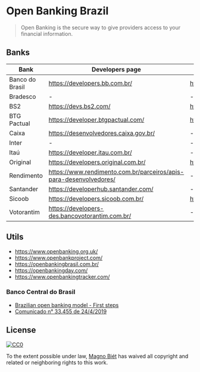 # Open Banking Brazil

> Open Banking is the secure way to give providers access to your financial information.

## Banks

| Bank            | Developers page                                                    | API reference                                          |
| --------------- | ------------------------------------------------------------------ | ------------------------------------------------------ |
| Banco do Brasil | https://developers.bb.com.br/                                      | https://developers.bb.com.br/docs                      |
| Bradesco        | -                                                                  | -                                                      |
| BS2             | https://devs.bs2.com/                                              | https://devs.bs2.com/manual/banking/                   |
| BTG Pactual     | https://developer.btgpactual.com/                                  | https://sandbox.developer.btgpactual.com/admin/sandbox |
| Caixa           | https://desenvolvedores.caixa.gov.br/                              | -                                                      |
| Inter           | -                                                                  | -                                                      |
| Itaú            | https://developer.itau.com.br/                                     | -                                                      |
| Original        | https://developers.original.com.br/                                | https://developers.original.com.br/docs                |
| Rendimento      | https://www.rendimento.com.br/parceiros/apis-para-desenvolvedores/ | -                                                      |
| Santander       | https://developerhub.santander.com/                                | -                                                      |
| Sicoob          | https://developers.sicoob.com.br/                                  | https://developers.sicoob.com.br/#!/documentacao       |
| Votorantim      | https://developers-des.bancovotorantim.com.br/                     | -                                                      |

## Utils

- https://www.openbanking.org.uk/
- https://www.openbankproject.com/
- https://openbankingbrasil.com.br/
- https://openbankingday.com/
- https://www.openbankingtracker.com/

### Banco Central do Brasil

- [Brazilian open banking model - First steps](https://www.bcb.gov.br/en/pressdetail/2284/nota)
- [Comunicado n° 33.455 de 24/4/2019 ](https://www.bcb.gov.br/estabilidadefinanceira/exibenormativo?tipo=Comunicado&numero=33455)

## License

[![CC0](http://mirrors.creativecommons.org/presskit/buttons/88x31/svg/cc-zero.svg)](https://creativecommons.org/publicdomain/zero/1.0/)

To the extent possible under law, [Magno Biét](https://github.com/magnobiet) has waived all copyright and related or neighboring rights to this work.
